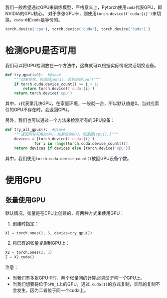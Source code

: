 我们一般希望通过GPU来训练模型，严格意义上，Pytorch使用`cuda`代表GPU，即NVIDIA的GPU核心。
对于多张GPU卡，则使用`torch.device(f'cuda:{i}')`来切换，`cuda:0`和`cuda`是等价的。
```python
torch.device('cpu'), torch.device('cuda'), torch.device('cuda:1')
```

# 检测GPU是否可用

我们可以将GPU检测放在一个方法中，这样就可以根据实际情况灵活切换设备。
```python
def try_gpu(i=0):  #@save
    """如果存在，则返回gpu(i)，否则返回cpu()"""
    if torch.cuda.device_count() >= i + 1:
        return torch.device(f'cuda:{i}')
    return torch.device('cpu')
```
其中，`i`代表第几块GPU，在家庭环境，一般就一台，所以默认值是0。当对应索引的GPU不存在时，会返回CPU。

另外，我们也可以通过一个方法来检测所有的GPU设备：
```python
def try_all_gpus():  #@save
    """返回所有可用的GPU，如果没有GPU，则返回[cpu(),]"""
    devices = [torch.device(f'cuda:{i}')
             for i in range(torch.cuda.device_count())]
    return devices if devices else [torch.device('cpu')]
```
其中，我们使用`torch.cuda.device_count()`放回GPU设备个数。

# 使用GPU
## 张量使用GPU
默认情况，张量是在CPU上创建的，有两种方式来使用GPU：
1. 创建时指定：
```python
X1 = torch.ones(2, 3, device=try_gpu())
```

2. 将已有的张量*复制*到GPU上：
```python
X2 = torch.ones(2, 3)
Z = X2.cuda()
```

注意：
- 当我们有多张GPU卡时，两个张量间的计算*必须位于同一个*GPU上。
- 当我们想要将位于`GPU_1`上的GPU，通过`.cuda(1)`的方式复制，实际的复制不会发生，因为二者位于同一个cuda上。
